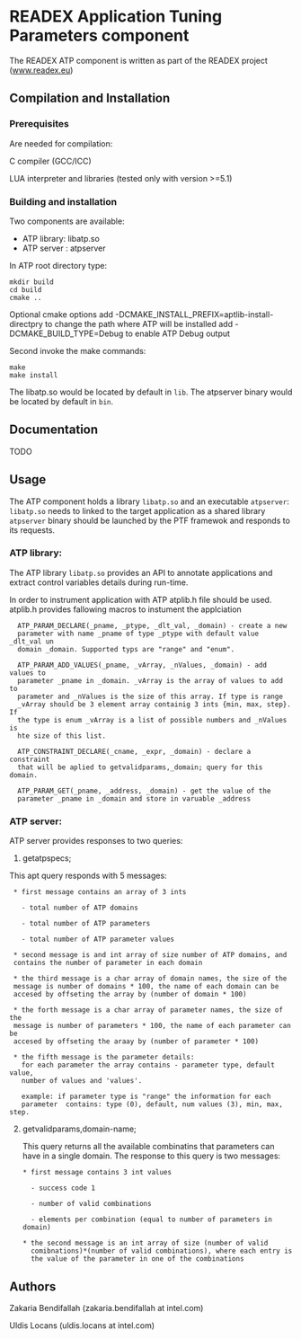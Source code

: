 # READEX Application Tuning Parameters component

The READEX ATP component is written as part of the READEX project
(www.readex.eu)

## Compilation and Installation

### Prerequisites

Are needed for compilation:

C compiler (GCC/ICC)

LUA interpreter and libraries (tested only with version >=5.1)


### Building and installation

Two components are available:
* ATP library: libatp.so 
* ATP server : atpserver

In ATP root directory type:

    mkdir build
    cd build
    cmake ..

Optional cmake options
    add -DCMAKE_INSTALL_PREFIX=aptlib-install-directpry to change the path where ATP will be installed
    add -DCMAKE_BUILD_TYPE=Debug to enable ATP Debug output

Second invoke the make commands:

    make
    make install


The libatp.so would be located by default in `lib`.
The atpserver binary would be located by default in `bin`.

## Documentation
TODO

## Usage

The ATP component holds a library `libatp.so` and an executable `atpserver`: 
`libatp.so` needs to linked to the target application as a shared library
`atpserver` binary should be launched by the PTF framewok and responds
to its requests. 

### ATP library:

The ATP library `libatp.so` provides an API to annotate applications and extract control variables details during run-time.

In order to instrument application with ATP atplib.h file should be
used. atplib.h provides fallowing macros to instument the applciation
      
      ATP_PARAM_DECLARE(_pname, _ptype, _dlt_val, _domain) - create a new
      parameter with name _pname of type _ptype with default value _dlt_val un
      domain _domain. Supported typs are "range" and "enum".

      ATP_PARAM_ADD_VALUES(_pname, _vArray, _nValues, _domain) - add values to
      parameter _pname in _domain. _vArray is the array of values to add to
      parameter and _nValues is the size of this array. If type is range
      _vArray should be 3 element array containig 3 ints {min, max, step}. If
      the type is enum _vArray is a list of possible numbers and _nValues is
      hte size of this list. 

      ATP_CONSTRAINT_DECLARE(_cname, _expr, _domain) - declare a constraint
      that will be aplied to getvalidparams,_domain; query for this domain.

      ATP_PARAM_GET(_pname, _address, _domain) - get the value of the
      parameter _pname in _domain and store in varuable _address


### ATP server:

ATP server provides responses to two queries:

1) getatpspecs;

This apt query responds with 5 messages:

     * first message contains an array of 3 ints

       - total number of ATP domains

       - total number of ATP parameters

       - total number of ATP parameter values

     * second message is and int array of size number of ATP domains, and
     contains the number of parameter in each domain

     * the third message is a char array of domain names, the size of the
     message is number of domains * 100, the name of each domain can be
     accesed by offseting the array by (number of domain * 100)

     * the forth message is a char array of parameter names, the size of the
     message is number of parameters * 100, the name of each parameter can be
     accesed by offseting the araay by (number of parameter * 100)

     * the fifth message is the parameter details:
       for each parameter the array contains - parameter type, default value,
       number of values and 'values'.

       example: if parameter type is "range" the information for each
       parameter  contains: type (0), default, num values (3), min, max, step. 


2) getvalidparams,domain-name;

   This query returns all the available combinatins that parameters can have
   in a single domain. The response to this query is two messages:
   
       * first message contains 3 int values
         
         - success code 1
         
	     - number of valid combinations
	 
         - elements per combination (equal to number of parameters in domain)
       
       * the second message is an int array of size (number of valid 
         comibnations)*(number of valid combinations), where each entry is 
         the value of the parameter in one of the combinations  

## Authors

Zakaria Bendifallah (zakaria.bendifallah at intel.com)

Uldis Locans (uldis.locans at intel.com)
